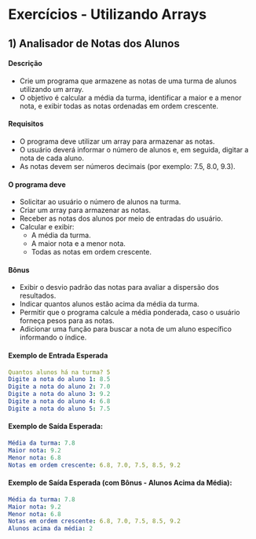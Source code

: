 # Exercícios - Utilizando Arrays

## 1) **Analisador de Notas dos Alunos**

#### Descrição

- Crie um programa que armazene as notas de uma turma de alunos utilizando um array. 
- O objetivo é calcular a média da turma, identificar a maior e a menor nota, e exibir todas as notas ordenadas em ordem crescente.

#### Requisitos

- O programa deve utilizar um array para armazenar as notas.
- O usuário deverá informar o número de alunos e, em seguida, digitar a nota de cada aluno.
- As notas devem ser números decimais (por exemplo: 7.5, 8.0, 9.3).

#### O programa deve

- Solicitar ao usuário o número de alunos na turma.
- Criar um array para armazenar as notas.
- Receber as notas dos alunos por meio de entradas do usuário.
- Calcular e exibir:
    - A média da turma.
    - A maior nota e a menor nota.
    - Todas as notas em ordem crescente.

#### Bônus

- Exibir o desvio padrão das notas para avaliar a dispersão dos resultados.
- Indicar quantos alunos estão acima da média da turma.
- Permitir que o programa calcule a média ponderada, caso o usuário forneça pesos para as notas.
- Adicionar uma função para buscar a nota de um aluno específico informando o índice.

#### Exemplo de Entrada Esperada

~~~yaml
Quantos alunos há na turma? 5
Digite a nota do aluno 1: 8.5
Digite a nota do aluno 2: 7.0
Digite a nota do aluno 3: 9.2
Digite a nota do aluno 4: 6.8
Digite a nota do aluno 5: 7.5
~~~

#### Exemplo de Saída Esperada:

~~~yaml
Média da turma: 7.8
Maior nota: 9.2
Menor nota: 6.8
Notas em ordem crescente: 6.8, 7.0, 7.5, 8.5, 9.2
~~~

#### Exemplo de Saída Esperada (com Bônus - Alunos Acima da Média):

~~~yaml
Média da turma: 7.8
Maior nota: 9.2
Menor nota: 6.8
Notas em ordem crescente: 6.8, 7.0, 7.5, 8.5, 9.2
Alunos acima da média: 2
~~~
